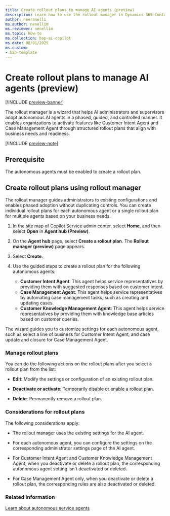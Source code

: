 ```yaml
---
title: Create rollout plans to manage AI agents (preview)
description: Learn how to use the rollout manager in Dynamics 365 Contact Center and Customer Service to create rollout plans and manage the deployment of AI agents.
author: neeranelli
ms.author: nenellim
ms.reviewer: nenellim
ms.topic: how-to
ms.collection: bap-ai-copilot 
ms.date: 08/01/2025
ms.custom: 
- bap-template
---
```


# Create rollout plans to manage AI agents (preview)

[!INCLUDE [preview-banner](~/../shared-content/shared/preview-includes/preview-banner.md)]

The rollout manager is a wizard that helps AI administrators and supervisors adopt autonomous AI agents in a phased, guided, and controlled manner. It enables organizations to activate features like Customer Intent Agent and Case Management Agent through structured rollout plans that align with business needs and readiness.

[!INCLUDE [preview-note](~/../shared-content/shared/preview-includes/preview-note-d365.md)]

## Prerequisite

The autonomous agents must be enabled to create a rollout plan.

## Create rollout plans using rollout manager

The rollout manager guides administrators to existing configurations and enables phased adoption without duplicating controls. You can create individual rollout plans for each autonomous agent or a single rollout plan for multiple agents based on your business needs.

1. In the site map of Copilot Service admin center, select **Home**, and then select **Open** in **Agent hub (Preview)**.

1. On the **Agent hub** page, select **Create a rollout plan**. The **Rollout manager (preview)** page appears.
1. Select **Create**.
1. Use the guided steps to create a rollout plan for the following autonomous agents:
   - **Customer Intent Agent**: This agent helps service representatives by providing them with suggested responses based on customer intent.
   - **Case Management Agent**: This agent helps service representatives by automating case management tasks, such as creating and updating cases.
   - **Customer Knowledge Management Agent**: This agent helps service representatives by providing them with knowledge base articles based on customer queries.

The wizard guides you to customize settings for each autonomous agent, such as select a line of business for Customer Intent Agent, and case update and closure for Case Management Agent.

### Manage rollout plans

You can do the following actions on the rollout plans after you select a rollout plan from the list:
- **Edit**: Modify the settings or configuration of an existing rollout plan.

- **Deactivate or activate**: Temporarily disable or enable a rollout plan.
- **Delete**: Permanently remove a rollout plan.

### Considerations for rollout plans

The following considerations apply:

- The rollout manager uses the existing settings for the AI agent.

- For each autonomous agent, you can configure the settings on the corresponding administrator settings page of the AI agent.
- For Customer Intent Agent and Customer Knowledge Management Agent, when you deactivate or delete a rollout plan, the corresponding autonomous agent setting isn't deactivated or deleted.
- For Case Management Agent only, when you deactivate or delete a rollout plan, the corresponding rules are also deactivated or deleted.

### Related information

[Learn about autonomous service agents](autonomous-agents-overview.md)  
